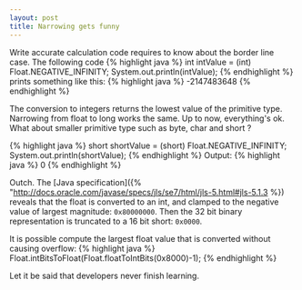 ```yaml
---
layout: post
title: Narrowing gets funny
---
```


Write accurate calculation code requires to know about the border line case.
The following code
{% highlight java %}
int intValue = (int) Float.NEGATIVE_INFINITY;
System.out.println(intValue);
{% endhighlight %}
prints something like this:
{% highlight java %}
-2147483648
{% endhighlight %}

The conversion to integers returns the lowest value of the primitive type. Narrowing from float to long works the same. 
Up to now, everything's ok. What about smaller primitive type such as byte, char and short ?

{% highlight java %}
short shortValue = (short) Float.NEGATIVE_INFINITY;
System.out.println(shortValue);</code>
{% endhighlight %}
Output:
{% highlight java %}
0
{% endhighlight %}

Outch. The [Java specification]({% "http://docs.oracle.com/javase/specs/jls/se7/html/jls-5.html#jls-5.1.3 %}) 
reveals that the float is converted to an int, and clamped to the negative value of largest magnitude: `0x80000000`. 
Then the 32 bit binary representation is truncated to a 16 bit short: `0x0000`.

It is possible compute the largest float value that is converted without causing overflow:
{% highlight java %}
Float.intBitsToFloat(Float.floatToIntBits(0x8000)-1);
{% endhighlight %}

Let it be said that developers never finish learning.
